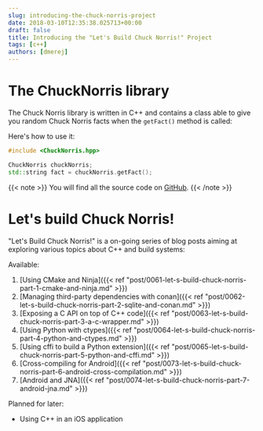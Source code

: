 ```yaml
---
slug: introducing-the-chuck-norris-project
date: 2018-03-10T12:35:38.025713+00:00
draft: false
title: Introducing the "Let's Build Chuck Norris!" Project
tags: [c++]
authors: [dmerej]
---
```


# The ChuckNorris library

The Chuck Norris library is written in C++ and contains a class able to give you random Chuck Norris facts when the `getFact()` method is called:

Here's how to use it:

```c++
#include <ChuckNorris.hpp>

ChuckNorris chuckNorris;
std::string fact = chuckNorris.getFact();
```

{{< note >}}
You will find all the source code on [GitHub](https://github.com/dmerejkowsky/chucknorris).
{{< /note >}}


# Let's build Chuck Norris!

"Let's Build Chuck Norris!" is a on-going series of blog posts aiming at exploring various topics about C++ and build systems:

Available:

1. [Using CMake and Ninja]({{< ref "post/0061-let-s-build-chuck-norris-part-1-cmake-and-ninja.md" >}})
2. [Managing third-party dependencies with conan]({{< ref "post/0062-let-s-build-chuck-norris-part-2-sqlite-and-conan.md" >}})
3. [Exposing a C API on top of C++ code]({{< ref "post/0063-let-s-build-chuck-norris-part-3-a-c-wrapper.md" >}})
4. [Using Python with ctypes]({{< ref "post/0064-let-s-build-chuck-norris-part-4-python-and-ctypes.md" >}})
5. [Using cffi to build a Python extension]({{< ref "post/0065-let-s-build-chuck-norris-part-5-python-and-cffi.md" >}})
6. [Cross-compiling for Android]({{< ref "post/0073-let-s-build-chuck-norris-part-6-android-cross-compilation.md" >}})
7. [Android and JNA]({{< ref "post/0074-let-s-build-chuck-norris-part-7-android-jna.md" >}})

Planned for later:

* Using C++ in an iOS application
